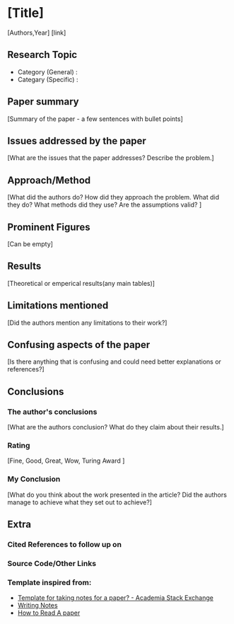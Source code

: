 # [Title]
[Authors,Year]
[link]
## Research Topic
- Category (General) :
- Categary (Specific) :
## Paper summary
[Summary of the paper - a few sentences with bullet points]
## Issues addressed by the paper
[What are the issues that the paper addresses? Describe the problem.]
## Approach/Method
[What did the authors do? How did they approach the problem. What did they do? What methods did they use? Are the assumptions valid? ]
## Prominent Figures
[Can be empty]
## Results
[Theoretical or emperical results(any main tables)]
## Limitations mentioned
[Did the authors mention any limitations to their work?]
## Confusing aspects of the paper
[Is there anything that is confusing and could need better explanations or references?]
## Conclusions
### The author's conclusions
[What are the authors conclusion? What do they claim about their results.]
### Rating
[Fine, Good, Great, Wow, Turing Award ]
### My Conclusion
[What do you think about the work presented in the article? Did the authors manage to achieve what they set out to achieve?]
## Extra
### Cited References to follow up on
### Source Code/Other Links
### Template inspired from:
- [Template for taking notes for a paper? - Academia Stack Exchange](https://academia.stackexchange.com/questions/17113/template-for-taking-notes-for-a-paper)
- [Writing Notes](https://www.owlnet.rice.edu/~cainproj/writingtips/notes2.pdf)
- [How to Read A paper](https://web.stanford.edu/class/ee384m/Handouts/HowtoReadPaper.pdf)